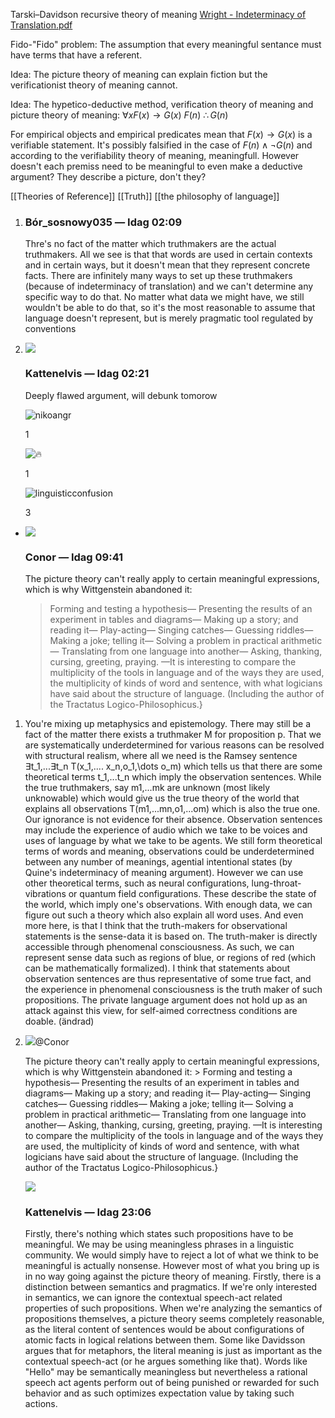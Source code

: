 
Tarski–Davidson recursive theory of meaning
[Wright - Indeterminacy of Translation.pdf](file:///C:/Users/Katte/Documents/Academic/Philosophy/Wright%20-%20Indeterminacy%20of%20Translation.pdf)


Fido-"Fido" problem: The assumption that every meaningful sentance must have terms that have a referent. 

Idea: The picture theory of meaning can explain fiction but the verificationist theory of meaning cannot. 


Idea: The hypetico-deductive method, verification theory of meaning and picture theory of meaning: 
$\forall x  F(x)\rightarrow G(x)$
$F(n)$
$\therefore G(n)$

For empirical objects and empirical predicates mean that $F(x)\rightarrow G(x)$ is a verifiable statement. It's possibly falsified in the case of $F(n)\wedge\neg G(n)$ and according to the verifiability theory of meaning, meaningfull. However doesn't each premiss need to be meaningful to even make a deductive argument? They describe a picture, don't they?

[[Theories of Reference]] [[Truth]] [[the philosophy of language]]



1. ### Bór_sosnowy035 _—_ Idag 02:09
    
    Thre's no fact of the matter which truthmakers are the actual truthmakers. All we see is that that words are used in certain contexts and in certain ways, but it doesn't mean that they represent concrete facts. There are infinitely many ways to set up these truthmakers (because of indeterminacy of translation) and we can't determine any specific way to do that. No matter what data we might have, we still wouldn't be able to do that, so it's the most reasonable to assume that language doesn't represent, but is merely pragmatic tool regulated by conventions
    
2. ![](https://cdn.discordapp.com/avatars/275349218674212865/a8ab226f49116f25b19bc3bed185eee6.webp?size=96)
    
    ### Kattenelvis _—_ Idag 02:21
    
    Deeply flawed argument, will debunk tomorow
    
    ![nikoangr](https://cdn.discordapp.com/emojis/1256007682301890672.webp?size=40&quality=lossless)
    
    1
    
    ![🔥](https://discord.com/assets/45faba1660b5abaf0f4f.svg)
    
    1
    
    ![linguisticconfusion](https://cdn.discordapp.com/emojis/996641696190308432.webp?size=40&quality=lossless)
    
    3
    

- ![](https://cdn.discordapp.com/avatars/1112857679556268132/8d9b593283cffa24dab7c21d27a481de.webp?size=96)
    
    ### Conor _—_ Idag 09:41
    
    The picture theory can't really apply to certain meaningful expressions, which is why Wittgenstein abandoned it:
    
    > Forming and testing a hypothesis— Presenting the results of an experiment in tables and diagrams— Making up a story; and reading it— Play-acting— Singing catches— Guessing riddles— Making a joke; telling it— Solving a problem in practical arithmetic— Translating from one language into another— Asking, thanking, cursing, greeting, praying. —It is interesting to compare the multiplicity of the tools in language and of the ways they are used, the multiplicity of kinds of word and sentence, with what logicians have said about the structure of language. (Including the author of the Tractatus Logico-Philosophicus.}


1. You're mixing up metaphysics and epistemology. There may still be a fact of the matter there exists a truthmaker M for proposition p. That we are systematically underdetermined for various reasons can be resolved with structural realism, where all we need is the Ramsey sentence ∃t_1,...∃t_n T(x_1,.... x_n,o_1,\dots o_m) which tells us that there are some theoretical terms t_1,...t_n which imply the observation sentences. While the true truthmakers, say m1,...mk are unknown (most likely unknowable) which would give us the true theory of the world that explains all observations T(m1,...mn,o1,...om) which is also the true one. Our ignorance is not evidence for their absence. Observation sentences may include the experience of audio which we take to be voices and uses of language by what we take to be agents. We still form theoretical terms of words and meaning, observations could be underdetermined between any number of meanings, agential intentional states (by Quine's indeterminacy of meaning argument). However we can use other theoretical terms, such as neural configurations, lung-throat-vibrations or quantum field configurations. These describe the state of the world, which imply one's observations. With enough data, we can figure out such a theory which also explain all word uses. And even more here, is that I think that the truth-makers for observational statements is the sense-data it is based on. The truth-maker is directly accessible through phenomenal consciousness. As such, we can represent sense data such as regions of blue, or regions of red (which can be mathematically formalized). I think that statements about observation sentences are thus representative of some true fact, and the experience in phenomenal consciousness is the truth maker of such propositions. The private language argument does not hold up as an attack against this view, for self-aimed correctness conditions are doable. (ändrad)
    
2. ![](https://cdn.discordapp.com/avatars/1112857679556268132/8d9b593283cffa24dab7c21d27a481de.webp?size=20)@Conor
    
    The picture theory can't really apply to certain meaningful expressions, which is why Wittgenstein abandoned it: > Forming and testing a hypothesis— Presenting the results of an experiment in tables and diagrams— Making up a story; and reading it— Play-acting— Singing catches— Guessing riddles— Making a joke; telling it— Solving a problem in practical arithmetic— Translating from one language into another— Asking, thanking, cursing, greeting, praying. —It is interesting to compare the multiplicity of the tools in language and of the ways they are used, the multiplicity of kinds of word and sentence, with what logicians have said about the structure of language. (Including the author of the Tractatus Logico-Philosophicus.}
    
    ![](https://cdn.discordapp.com/avatars/275349218674212865/a8ab226f49116f25b19bc3bed185eee6.webp?size=96)
    
    ### Kattenelvis _—_ Idag 23:06
    
    Firstly, there's nothing which states such propositions have to be meaningful. We may be using meaningless phrases in a linguistic community. We would simply have to reject a lot of what we think to be meaningful is actually nonsense. However most of what you bring up is in no way going against the picture theory of meaning. Firstly, there is a distinction between semantics and pragmatics. If we're only interested in semantics, we can ignore the contextual speech-act related properties of such propositions. When we're analyzing the semantics of propositions themselves, a picture theory seems completely reasonable, as the literal content of sentences would be about configurations of atomic facts in logical relations between them. Some like Davidsson argues that for metaphors, the literal meaning is just as important as the contextual speech-act (or he argues something like that). Words like "Hello" may be semantically meaningless but nevertheless a rational speech act agents perform out of being punished or rewarded for such behavior and as such optimizes expectation value by taking such actions.



